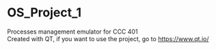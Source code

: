 # OS_Project_1
Processes management emulator for CCC 401  
Created with QT, if you want to use the project, go to https://www.qt.io/

